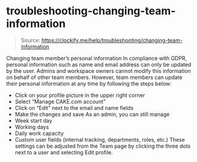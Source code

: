 # troubleshooting-changing-team-information

> Source: https://clockify.me/help/troubleshooting/changing-team-information

Changing team member’s personal information
In compliance with GDPR, personal information such as name and email address can only be updated by the user. Admins and workspace owners cannot modify this information on behalf of other team members.
However, team members can update their personal information at any time by following the steps below:
- Click on your profile picture in the upper right corner
- Select “Manage CAKE.com account”
- Click on “Edit” next to the email and name fields
- Make the changes and save
As an admin, you can still manage
- Week start day
- Working days
- Daily work capacity
- Custom user fields (internal tracking, departments, roles, etc.)
These settings can be adjusted from the Team page by clicking the three dots next to a user and selecting Edit profile.